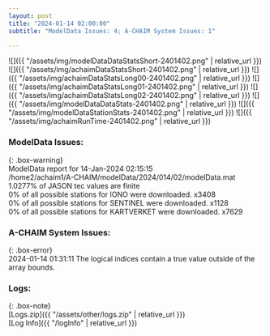 ```yaml
---
layout: post
title: "2024-01-14 02:00:00"
subtitle: "ModelData Issues: 4; A-CHAIM System Issues: 1"

---
```


![]({{ "/assets/img/modelDataDataStatsShort-2401402.png" | relative_url }})
![]({{ "/assets/img/achaimDataStatsShort-2401402.png" | relative_url }})
![]({{ "/assets/img/achaimDataStatsLong00-2401402.png" | relative_url }})
![]({{ "/assets/img/achaimDataStatsLong01-2401402.png" | relative_url }})
![]({{ "/assets/img/achaimDataStatsLong02-2401402.png" | relative_url }})
![]({{ "/assets/img/modelDataDataStats-2401402.png" | relative_url }})
![]({{ "/assets/img/modelDataStationStats-2401402.png" | relative_url }})
![]({{ "/assets/img/achaimRunTime-2401402.png" | relative_url }})


### ModelData Issues:  
  
{: .box-warning}  
 ModelData report for 14-Jan-2024 02:15:15   
 /home2/achaim1/A-CHAIM/modelData/2024/014/02/modelData.mat   
 1.0277% of JASON tec values are finite   
 0% of all possible stations for IONO were downloaded. x3408   
 0% of all possible stations for SENTINEL were downloaded. x1128   
 0% of all possible stations for KARTVERKET were downloaded. x7629   
  
### A-CHAIM System Issues:  
  
{: .box-error}  
2024-01-14 01:31:11 The logical indices contain a true value outside of the array bounds.  

### Logs:  
  
{: .box-note}  
[Logs.zip]({{ "/assets/other/logs.zip" | relative_url }})  
[Log Info]({{ "/logInfo" | relative_url }})  
